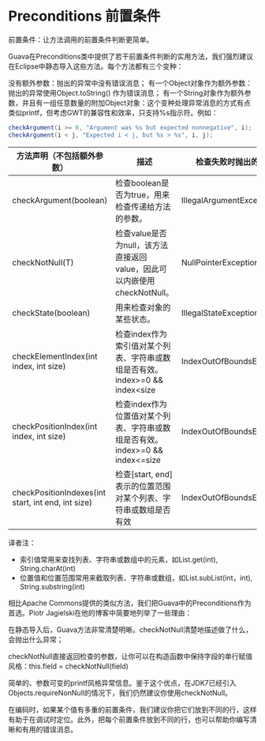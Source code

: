 Preconditions 前置条件
======
前置条件：让方法调用的前置条件判断更简单。

Guava在Preconditions类中提供了若干前置条件判断的实用方法，我们强烈建议在Eclipse中静态导入这些方法。每个方法都有三个变种：

没有额外参数：抛出的异常中没有错误消息；
有一个Object对象作为额外参数：抛出的异常使用Object.toString() 作为错误消息；
有一个String对象作为额外参数，并且有一组任意数量的附加Object对象：这个变种处理异常消息的方式有点类似printf，但考虑GWT的兼容性和效率，只支持%s指示符。例如：

```java
checkArgument(i >= 0, "Argument was %s but expected nonnegative", i);
checkArgument(i < j, "Expected i < j, but %s > %s", i, j);
```

方法声明（不包括额外参数）	|描述	|检查失败时抛出的异常
--- | --- | ----
checkArgument(boolean)					| 检查boolean是否为true，用来检查传递给方法的参数。						| IllegalArgumentException
checkNotNull(T)							| 检查value是否为null，该方法直接返回value，因此可以内嵌使用checkNotNull。	| NullPointerException
checkState(boolean)						| 用来检查对象的某些状态。												| IllegalStateException
checkElementIndex(int index, int size)	| 检查index作为索引值对某个列表、字符串或数组是否有效。index>=0 && index<size |	IndexOutOfBoundsException
checkPositionIndex(int index, int size)	| 检查index作为位置值对某个列表、字符串或数组是否有效。index>=0 && index<=size |	IndexOutOfBoundsException
checkPositionIndexes(int start, int end, int size)	|检查[start, end]表示的位置范围对某个列表、字符串或数组是否有效 |IndexOutOfBoundsException

译者注：
* 索引值常用来查找列表、字符串或数组中的元素，如List.get(int), String.charAt(int)
* 位置值和位置范围常用来截取列表、字符串或数组，如List.subList(int，int), String.substring(int)

相比Apache Commons提供的类似方法，我们把Guava中的Preconditions作为首选。Piotr Jagielski在他的博客中简要地列举了一些理由：

在静态导入后，Guava方法非常清楚明晰。checkNotNull清楚地描述做了什么，会抛出什么异常；

checkNotNull直接返回检查的参数，让你可以在构造函数中保持字段的单行赋值风格：this.field = checkNotNull(field)

简单的、参数可变的printf风格异常信息。鉴于这个优点，在JDK7已经引入Objects.requireNonNull的情况下，我们仍然建议你使用checkNotNull。

在编码时，如果某个值有多重的前置条件，我们建议你把它们放到不同的行，这样有助于在调试时定位。此外，把每个前置条件放到不同的行，也可以帮助你编写清晰和有用的错误消息。
